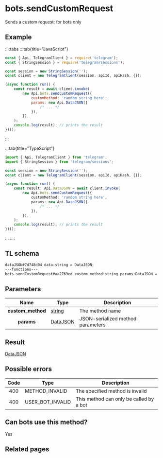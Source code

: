 # bots.sendCustomRequest

Sends a custom request; for bots only

## Example

::::tabs
:::tab{title="JavaScript"}

```js
const { Api, TelegramClient } = require('telegram');
const { StringSession } = require('telegram/sessions');

const session = new StringSession('');
const client = new TelegramClient(session, apiId, apiHash, {});

(async function run() {
    const result = await client.invoke(
        new Api.bots.sendCustomRequest({
            customMethod: 'random string here',
            params: new Api.DataJSON({
                /* ... */
            }),
        }),
    );
    console.log(result); // prints the result
})();
```

:::

:::tab{title="TypeScript"}

```ts
import { Api, TelegramClient } from 'telegram';
import { StringSession } from 'telegram/sessions';

const session = new StringSession('');
const client = new TelegramClient(session, apiId, apiHash, {});

(async function run() {
    const result: Api.DataJSON = await client.invoke(
        new Api.bots.sendCustomRequest({
            customMethod: 'random string here',
            params: new Api.DataJSON({
                /* ... */
            }),
        }),
    );
    console.log(result); // prints the result
})();
```

:::
::::

## TL schema

```txt
dataJSON#7d748d04 data:string = DataJSON;
---functions---
bots.sendCustomRequest#aa2769ed custom_method:string params:DataJSON = DataJSON;
```

## Parameters

|       Name        | Type                                                | Description                       |
| :---------------: | --------------------------------------------------- | --------------------------------- |
| **custom_method** | [string](https://core.telegram.org/type/string)     | The method name                   |
|    **params**     | [DataJSON](https://core.telegram.org/type/DataJSON) | JSON-serialized method parameters |

## Result

[DataJSON](https://core.telegram.org/type/DataJSON)

## Possible errors

| Code | Type             | Description                             |
| :--: | ---------------- | --------------------------------------- |
| 400  | METHOD_INVALID   | The specified method is invalid         |
| 400  | USER_BOT_INVALID | This method can only be called by a bot |

## Can bots use this method?

Yes

## Related pages
